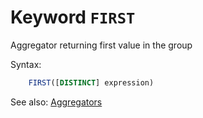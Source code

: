# Keyword `FIRST` 

Aggregator returning first value in the group

Syntax:
```sql
    FIRST([DISTINCT] expression)
```

See also: [Aggregators](Aggregators)